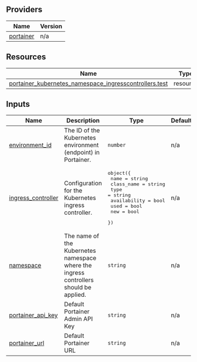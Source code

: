 <!-- BEGIN_TF_DOCS -->


## Providers

| Name | Version |
|------|---------|
| <a name="provider_portainer"></a> [portainer](#provider\_portainer) | n/a |

## Resources

| Name | Type |
|------|------|
| [portainer_kubernetes_namespace_ingresscontrollers.test](https://registry.terraform.io/providers/grulicht/portainer/latest/docs/resources/kubernetes_namespace_ingresscontrollers) | resource |

## Inputs

| Name | Description | Type | Default | Required |
|------|-------------|------|---------|:--------:|
| <a name="input_environment_id"></a> [environment\_id](#input\_environment\_id) | The ID of the Kubernetes environment (endpoint) in Portainer. | `number` | n/a | yes |
| <a name="input_ingress_controller"></a> [ingress\_controller](#input\_ingress\_controller) | Configuration for the Kubernetes ingress controller. | <pre>object({<br/>    name         = string<br/>    class_name   = string<br/>    type         = string<br/>    availability = bool<br/>    used         = bool<br/>    new          = bool<br/>  })</pre> | n/a | yes |
| <a name="input_namespace"></a> [namespace](#input\_namespace) | The name of the Kubernetes namespace where the ingress controllers should be applied. | `string` | n/a | yes |
| <a name="input_portainer_api_key"></a> [portainer\_api\_key](#input\_portainer\_api\_key) | Default Portainer Admin API Key | `string` | n/a | yes |
| <a name="input_portainer_url"></a> [portainer\_url](#input\_portainer\_url) | Default Portainer URL | `string` | n/a | yes |
<!-- END_TF_DOCS -->